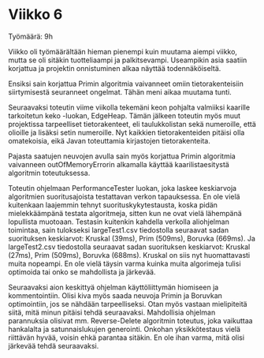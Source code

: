 <h1>Viikko 6</h1>

Työmäärä: 9h

Viikko oli työmäärältään hieman pienempi kuin muutama aiempi viikko, mutta se oli sitäkin tuotteliaampi ja 
palkitsevampi. Useampikin asia saatiin korjattua ja projektin onnistuminen alkaa näyttää todennäköiseltä.

Ensiksi sain korjattua Primin algoritmia vaivanneet omiin tietorakenteisiin siirtymisestä seuranneet ongelmat. Tähän
meni aikaa muutama tunti.

Seuraavaksi toteutin viime viikolla tekemäni keon pohjalta valmiiksi kaarille tarkoitetun keko -luokan, EdgeHeap.
Tämän jälkeen toteutin myös muut projektissa tarpeelliset tietorakenteet, eli taulukkolistan sekä numeroille, että
olioille ja lisäksi setin numeroille. Nyt kaikkien tietorakenteiden pitäisi olla omatekoisia, eikä Javan toteuttamia
kirjastojen tietorakenteita.

Pajasta saatujen neuvojen avulla sain myös korjattua Primin algoritmia vaivanneen outOfMemoryErrorin alkamalla 
käyttää kaarilistaesitystä algoritmin toteutuksessa. 

Toteutin ohjelmaan PerformanceTester luokan, joka laskee keskiarvoja algoritmien suoritusajoista testattavan
verkon tapauksessa. En ole vielä kuitenkaan laajemmin tehnyt suorituskykytestausta, koska pidän mielekkäämpänä
testata algoritmeja, sitten kun ne ovat vielä lähempänä lopullista muotoaan. Testasin kuitenkin kahdella verkolla
aliohjelman toimintaa, sain tulokseksi largeTest1.csv tiedostolla seuraavat sadan suorituksen keskiarvot: Kruskal 
(39ms), Prim (509ms), Boruvka (669ms). Ja largeTest2.csv tiedostolla seuraavat sadan suorituksen keskiarvot: Kruskal 
(27ms), Prim (509ms), Boruvka (688ms). Kruskal on siis nyt huomattavasti muita nopeampi. En ole vielä täysin varma
kuinka muita algorimeja tulisi optimoida tai onko se mahdollista ja järkevää.

Seuraavaksi aion keskittyä ohjelman käyttöliittymän hiomiseen ja kommentointiin. Olisi kiva myös saada neuvoja Primin
ja Boruvkan optimointiin, jos se nähdään tarpeelliseksi. Otan myös vastaan mielipiteitä siitä, mitä minun pitäisi 
tehdä seuraavaksi. Mahdollisia ohjelman parannuksia olisivat mm. Reverse-Delete algoritmin toteutus, joka vaikuttaa
hankalalta ja satunnaislukujen generointi. Onkohan yksikkötestaus vielä riittävän hyvää, voisin ehkä parantaa
sitäkin. En ole ihan varma, mitä olisi järkevää tehdä seuraavaksi.
